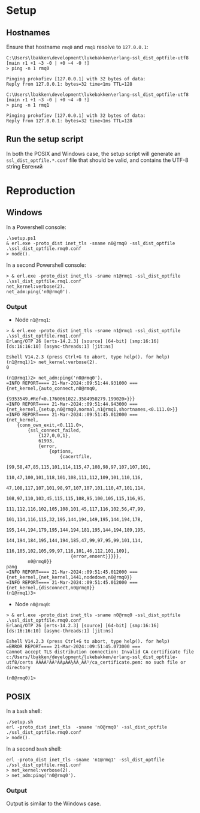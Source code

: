 # Setup

## Hostnames

Ensure that hostname `rmq0` and `rmq1` resolve to `127.0.0.1`:

```
C:\Users\lbakken\development\lukebakken\erlang-ssl_dist_optfile-utf8 [main ↑1 +1 ~3 -0 | +0 ~4 -0 !]
> ping -n 1 rmq0

Pinging prokofiev [127.0.0.1] with 32 bytes of data:
Reply from 127.0.0.1: bytes=32 time<1ms TTL=128

C:\Users\lbakken\development\lukebakken\erlang-ssl_dist_optfile-utf8 [main ↑1 +1 ~3 -0 | +0 ~4 -0 !]
> ping -n 1 rmq1

Pinging prokofiev [127.0.0.1] with 32 bytes of data:
Reply from 127.0.0.1: bytes=32 time<1ms TTL=128

```

## Run the setup script

In both the POSIX and Windows case, the setup script will generate an
`ssl_dist_optfile.*.conf` file that should be valid, and contains the UTF-8
string Евгений

# Reproduction

## Windows

In a Powershell console:

```
.\setup.ps1
& erl.exe -proto_dist inet_tls -sname n0@rmq0 -ssl_dist_optfile .\ssl_dist_optfile.rmq0.conf
> node().
```

In a second Powershell console:

```
> & erl.exe -proto_dist inet_tls -sname n1@rmq1 -ssl_dist_optfile .\ssl_dist_optfile.rmq1.conf
net_kernel:verbose(2).
net_adm:ping('n0@rmq0').
```

### Output

* Node `n1@rmq1`:

```
> & erl.exe -proto_dist inet_tls -sname n1@rmq1 -ssl_dist_optfile .\ssl_dist_optfile.rmq1.conf
Erlang/OTP 26 [erts-14.2.3] [source] [64-bit] [smp:16:16] [ds:16:16:10] [async-threads:1] [jit:ns]

Eshell V14.2.3 (press Ctrl+G to abort, type help(). for help)
(n1@rmq1)1> net_kernel:verbose(2).
0

(n1@rmq1)2> net_adm:ping('n0@rmq0').
=INFO REPORT==== 21-Mar-2024::09:51:44.931000 ===
{net_kernel,{auto_connect,n0@rmq0,
                          {9353549,#Ref<0.1760061022.3584950279.199020>}}}
=INFO REPORT==== 21-Mar-2024::09:51:44.943000 ===
{net_kernel,{setup,n0@rmq0,normal,n1@rmq1,shortnames,<0.111.0>}}
=INFO REPORT==== 21-Mar-2024::09:51:45.012000 ===
{net_kernel,
    {conn_own_exit,<0.111.0>,
        {ssl_connect_failed,
            {127,0,0,1},
            61993,
            {error,
                {options,
                    {cacertfile,
                        [99,58,47,85,115,101,114,115,47,108,98,97,107,107,101,
                         110,47,100,101,118,101,108,111,112,109,101,110,116,
                         47,108,117,107,101,98,97,107,107,101,110,47,101,114,
                         108,97,110,103,45,115,115,108,95,100,105,115,116,95,
                         111,112,116,102,105,108,101,45,117,116,102,56,47,99,
                         101,114,116,115,32,195,144,194,149,195,144,194,178,
                         195,144,194,179,195,144,194,181,195,144,194,189,195,
                         144,194,184,195,144,194,185,47,99,97,95,99,101,114,
                         116,105,102,105,99,97,116,101,46,112,101,109],
                        {error,enoent}}}}},
        n0@rmq0}}
pang
=INFO REPORT==== 21-Mar-2024::09:51:45.012000 ===
{net_kernel,{net_kernel,1441,nodedown,n0@rmq0}}
=INFO REPORT==== 21-Mar-2024::09:51:45.012000 ===
{net_kernel,{disconnect,n0@rmq0}}
(n1@rmq1)3>
```

* Node `n0@rmq0`:

```
> & erl.exe -proto_dist inet_tls -sname n0@rmq0 -ssl_dist_optfile .\ssl_dist_optfile.rmq0.conf
Erlang/OTP 26 [erts-14.2.3] [source] [64-bit] [smp:16:16] [ds:16:16:10] [async-threads:1] [jit:ns]

Eshell V14.2.3 (press Ctrl+G to abort, type help(). for help)
=ERROR REPORT==== 21-Mar-2024::09:51:45.073000 ===
Cannot accept TLS distribution connection: Invalid CA certificate file c:/Users/lbakken/development/lukebakken/erlang-ssl_dist_optfile-utf8/certs ÃÂÃÂ²ÃÂ³ÃÂµÃÂ½ÃÂ¸ÃÂ¹/ca_certificate.pem: no such file or directory

(n0@rmq0)1>
```

## POSIX

In a `bash` shell:

```
./setup.sh
erl -proto_dist inet_tls  -sname 'n0@rmq0' -ssl_dist_optfile ./ssl_dist_optfile.rmq0.conf
> node().
```

In a second `bash` shell:

```
erl -proto_dist inet_tls -sname 'n1@rmq1' -ssl_dist_optfile ./ssl_dist_optfile.rmq1.conf
> net_kernel:verbose(2).
> net_adm:ping('n0@rmq0').
```

### Output

Output is similar to the Windows case.
